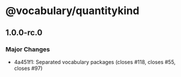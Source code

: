 # @vocabulary/quantitykind

## 1.0.0-rc.0

### Major Changes

- 4a451f1: Separated vocabulary packages (closes #118, closes #55, closes #97)
